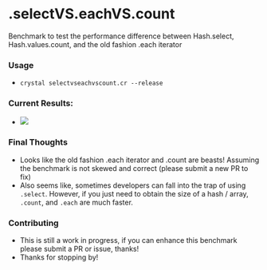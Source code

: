 # .selectVS.eachVS.count

Benchmark to test the performance difference between Hash.select, Hash.values.count, and the old fashion .each iterator

### Usage
 - `crystal selectvseachvscount.cr --release`

### Current Results:

 - ![](https://i.gyazo.com/24a6d15f6a0a4e5e846f19ac0ab89f5a.png)

### Final Thoughts
 - Looks like the old fashion .each iterator and .count are beasts! Assuming the benchmark is not skewed and correct (please submit a new PR to fix)
 - Also seems like, sometimes developers can fall into the trap of using `.select`. However, if you just need to obtain the size of a hash / array, `.count`, and `.each` are much faster.
 
### Contributing
 - This is still a work in progress, if you can enhance this benchmark please submit a PR or issue, thanks!
 - Thanks for stopping by!
 
 
